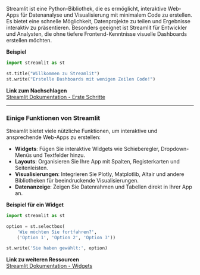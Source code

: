

Streamlit ist eine Python-Bibliothek, die es ermöglicht, interaktive Web-Apps für Datenanalyse und Visualisierung mit minimalem Code zu erstellen. Es bietet eine schnelle Möglichkeit, Datenprojekte zu teilen und Ergebnisse interaktiv zu präsentieren. Besonders geeignet ist Streamlit für Entwickler und Analysten, die ohne tiefere Frontend-Kenntnisse visuelle Dashboards erstellen möchten.

**Beispiel**  
```python
import streamlit as st

st.title("Willkommen zu Streamlit")
st.write("Erstelle Dashboards mit wenigen Zeilen Code!")
```

**Link zum Nachschlagen**  
[Streamlit Dokumentation - Erste Schritte](https://docs.streamlit.io/library/get-started/create-an-app)

---

### **Einige Funktionen von Streamlit**

Streamlit bietet viele nützliche Funktionen, um interaktive und ansprechende Web-Apps zu erstellen:

- **Widgets**: Fügen Sie interaktive Widgets wie Schieberegler, Dropdown-Menüs und Textfelder hinzu.
- **Layouts**: Organisieren Sie Ihre App mit Spalten, Registerkarten und Seitenleisten.
- **Visualisierungen**: Integrieren Sie Plotly, Matplotlib, Altair und andere Bibliotheken für beeindruckende Visualisierungen.
- **Datenanzeige**: Zeigen Sie Datenrahmen und Tabellen direkt in Ihrer App an.

**Beispiel für ein Widget**  
```python
import streamlit as st

option = st.selectbox(
    'Wie möchten Sie fortfahren?',
    ('Option 1', 'Option 2', 'Option 3'))

st.write('Sie haben gewählt:', option)
```

**Link zu weiteren Ressourcen**  
[Streamlit Dokumentation - Widgets](https://docs.streamlit.io/library/api-reference/widgets)




